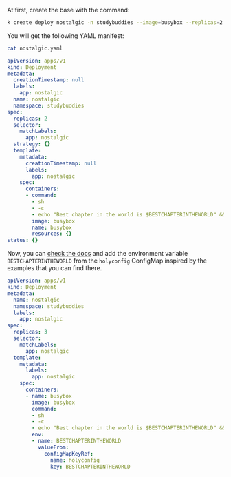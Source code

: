 At first, create the base with the command:

```bash
k create deploy nostalgic -n studybuddies --image=busybox --replicas=2 --dry-run=client -oyaml -- sh -c 'echo "Best chapter in the world is $BESTCHAPTERINTHEWORLD" && sleep 3600' > nostalgic.yaml
```

You will get the following YAML manifest:

```bash
cat nostalgic.yaml
```

```yaml
apiVersion: apps/v1
kind: Deployment
metadata:
  creationTimestamp: null
  labels:
    app: nostalgic
  name: nostalgic
  namespace: studybuddies
spec:
  replicas: 2
  selector:
    matchLabels:
      app: nostalgic
  strategy: {}
  template:
    metadata:
      creationTimestamp: null
      labels:
        app: nostalgic
    spec:
      containers:
      - command:
        - sh
        - -c
        - echo "Best chapter in the world is $BESTCHAPTERINTHEWORLD" && sleep 3600
        image: busybox
        name: busybox
        resources: {}
status: {}
```
Now, you can [check the docs](https://kubernetes.io/docs/concepts/configuration/configmap/#configmaps-and-pods) and add the environment variable `BESTCHAPTERINTHEWORLD` from the `holyconfig` ConfigMap inspired by the examples that you can find there.


```yaml
apiVersion: apps/v1
kind: Deployment
metadata:
  name: nostalgic
  namespace: studybuddies
  labels:
    app: nostalgic
spec:
  replicas: 3
  selector:
    matchLabels:
      app: nostalgic
  template:
    metadata:
      labels:
        app: nostalgic
    spec:
      containers:
      - name: busybox
        image: busybox
        command:
        - sh
        - -c
        - echo "Best chapter in the world is $BESTCHAPTERINTHEWORLD" && sleep 3600
        env:
        - name: BESTCHAPTERINTHEWORLD
          valueFrom:
            configMapKeyRef:
              name: holyconfig
              key: BESTCHAPTERINTHEWORLD
```
